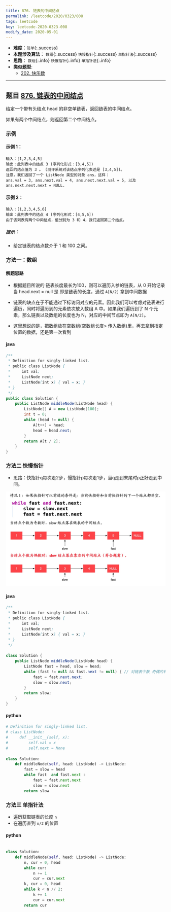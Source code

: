 ```yaml
---
title: 876. 链表的中间结点
permalink: /leetcode/2020/0323/008
tags: leetcode
key: leetcode-2020-0323-008
modify_date: 2020-05-01
---
```

- __难度__：`简单`{:.success}
- __本题涉及算法__： `数组`{:.success} `快慢指针`{:.success} `单指针法`{:.success}
- __思路__： `数组`{:.info} `快慢指针`{:.info} `单指针法`{:.info}
- __类似题型__:
  - [202. 快乐数](/leetcode/2020/0430/030/06)


---
## 题目 [876. 链表的中间结点](https://leetcode-cn.com/problems/middle-of-the-linked-list/)
给定一个带有头结点 head 的非空单链表，返回链表的中间结点。

如果有两个中间结点，则返回第二个中间结点。

### 示例
#### 示例 1：
```
输入：[1,2,3,4,5]    
输出：此列表中的结点 3 (序列化形式：[3,4,5])    
返回的结点值为 3 。 (测评系统对该结点序列化表述是 [3,4,5])。   
注意，我们返回了一个 ListNode 类型的对象 ans，这样：   
ans.val = 3, ans.next.val = 4, ans.next.next.val = 5, 以及 ans.next.next.next = NULL.
```
#### 示例 2：
```
输入：[1,2,3,4,5,6]    
输出：此列表中的结点 4 (序列化形式：[4,5,6])    
由于该列表有两个中间结点，值分别为 3 和 4，我们返回第二个结点。    
```

##### 提示：
- 给定链表的结点数介于 1 和 100 之间。


### 方法一：数组
#### 解题思路
- 根据题目所说的 链表长度最长为100，则可以遍历入参的链表，从 0 开始记录 当 head.next = null 是 即是链表的长度，通过 `A[N/2]` 拿到中间数据
- 链表的缺点在于不能通过下标访问对应的元素。因此我们可以考虑对链表进行遍历，同时将遍历到的元素依次放入数组 A 中。如果我们遍历到了 N 个元素，那么链表以及数组的长度也为 N，对应的中间节点即为 `A[N/2]`。

- 这里想说的是，把数组放在空数组(空数组长度> 传入数组)里，再去拿到指定位置的数据，还是第一次看到
#### java

```java
/**
 * Definition for singly-linked list.
 * public class ListNode {
 *     int val;
 *     ListNode next;
 *     ListNode(int x) { val = x; }
 * }
 */
public class Solution {
    public ListNode middleNode(ListNode head) {
        ListNode[] A = new ListNode[100];
        int t = 0;
        while (head != null) {
            A[t++] = head;
            head = head.next;
        }
        return A[t / 2];
    }
}
```

### 方法二 快慢指针
- 思路：快指针q每次走2步，慢指针p每次走1步，当q走到末尾时p正好走到中间。

![pic1](/assets/images/leetcode/0501/Jietu20200501-195109@2x.jpg)

#### java
```java
/**
 * Definition for singly-linked list.
 * public class ListNode {
 *     int val;
 *     ListNode next;
 *     ListNode(int x) { val = x; }
 * }
 */

class Solution {
    public ListNode middleNode(ListNode head) {
        ListNode fast = head, slow = head;
        while (fast != null && fast.next != null) { // 对链表个数 奇偶的判断
            fast = fast.next.next;
            slow = slow.next;
        }
        return slow;
    }
}
```

#### python
```python
# Definition for singly-linked list.
# class ListNode:
#     def __init__(self, x):
#         self.val = x
#         self.next = None

class Solution:
    def middleNode(self, head: ListNode) -> ListNode:
        fast = slow = head
        while fast  and fast.next :
            fast = fast.next.next
            slow = slow.next
        return slow
```

### 方法三 单指针法
- 遍历获取链表的长度 `n`
- 在遍历直到 `n/2` 的位置
#### python
```python

class Solution:
    def middleNode(self, head: ListNode) -> ListNode:
        n, cur = 0, head
        while cur:
            n += 1
            cur = cur.next
        k, cur = 0, head
        while k < n // 2:
            k += 1
            cur = cur.next
        return cur
```
